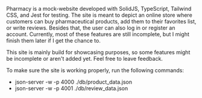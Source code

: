 Pharmacy is a mock-website developed with SolidJS, TypeScript, Tailwind CSS, and Jest for testing. The site is meant to depict an online store where customers can buy pharmaceutical products, add them to their favorites list, or write reviews. Besides that, the user can also log in or register an account. Currently, most of these features are still incomplete, but I might finish them later if I get the chance to.

This site is mainly build for showcasing purposes, so some features might be incomplete or aren't added yet. Feel free to leave feedback.

To make sure the site is working properly, run the following commands:
- json-server -w -p 4000 ./db/product_data.json
- json-server -w -p 4001 ./db/review_data.json
